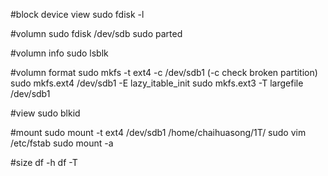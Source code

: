 #block device view 
sudo fdisk -l

#volumn
sudo fdisk /dev/sdb
sudo parted

#volumn info
sudo lsblk

#volumn format
sudo mkfs -t ext4 -c /dev/sdb1  (-c check broken partition)
sudo mkfs.ext4 /dev/sdb1  -E lazy_itable_init
sudo mkfs.ext3 -T largefile /dev/sdb1

#view 
sudo blkid

#mount
sudo mount -t ext4 /dev/sdb1 /home/chaihuasong/1T/ 
sudo vim /etc/fstab
sudo mount -a

#size
df -h
df -T


